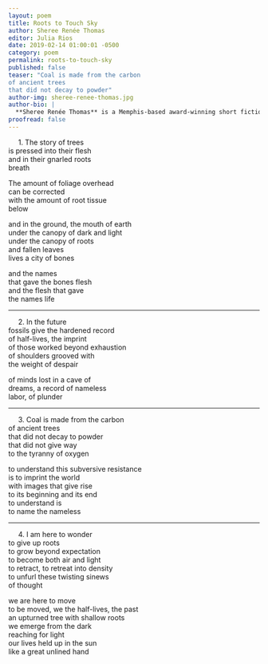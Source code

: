 ```yaml
---
layout: poem
title: Roots to Touch Sky
author: Sheree Renée Thomas
editor: Julia Rios
date: 2019-02-14 01:00:01 -0500
category: poem
permalink: roots-to-touch-sky
published: false
teaser: "Coal is made from the carbon  
of ancient trees  
that did not decay to powder"
author-img: sheree-renee-thomas.jpg
author-bio: |
  **Sheree Renée Thomas** is a Memphis-based award-winning short fiction writer, poet, and editor whose “black pot mojo” creative work explores ordinary people facing extraordinary circumstances. She is the author of _Sleeping Under the Tree of Life_ (Aqueduct Press), honored with a Publishers Weekly Starred Review and longlisted for the 2016 James Tiptree, Jr. Award, and of _Shotgun Lullabies_ (2011), described as “a revelatory work like Jean Toomer’s Cane.” Thomas edited the _Dark Matter_ black speculative fiction volumes that won two World Fantasy Awards. She has been awarded fellowships from Bread Loaf Environmental, the Millay Colony of the Arts, VCCA, Blue Mountain Center, Art Omi/Ledig House, the New York Foundation of the Arts, and the Tennessee Arts Commission. Her work appears in numerous anthologies and literary journals, including _FIYAH Magazine_, _Apex Magazine_, _Strange Horizons_, _Memphis Noir_, _So Long Been Dreaming: Postcolonial Science Fiction & Fantasy_, _Stories for Chip_, _Revise the Psalm_, _Jalada_, _An Alphabet of Embers_, _The Ringing Ear_, _Ghost-Fishing: An Eco-Justice Poetry Anthology_, _Blacktasticon_, _Mojo: Conjure Stories_, _Mojo Rising_, _Callaloo_, and _Harvard’s Transition_. She is the Associate Editor of _Obsidian: Literature & Arts in the African Diaspora_ (Illinois State University, Normal) and the founder of BSAM Memphis, a festival held in the historic South Main Arts District that celebrates Afrofuturism art, music, artivism, and scholarship.
proofread: false
---
```


&nbsp;&nbsp;&nbsp;&nbsp;&nbsp;1. The story of trees  
is pressed into their flesh  
and in their gnarled roots  
breath

The amount of foliage overhead  
can be corrected   
with the amount of root tissue  
below

and in the ground, the mouth of earth  
under the canopy of dark and light  
under the canopy of roots   
and fallen leaves  
lives a city of bones

and the names   
that gave the bones flesh  
and the flesh that gave   
the names life

----

&nbsp;&nbsp;&nbsp;&nbsp;&nbsp;2. In the future  
fossils give the hardened record  
of half-lives, the imprint  
of those worked beyond exhaustion  
of shoulders grooved with   
the weight of despair

of minds lost in a cave of  
dreams, a record of nameless  
labor, of plunder

----

&nbsp;&nbsp;&nbsp;&nbsp;&nbsp;3. Coal is made from the carbon  
of ancient trees  
that did not decay to powder  
that did not give way   
to the tyranny of oxygen

to understand this subversive resistance  
is to imprint the world  
with images that give rise   
to its beginning and its end  
to understand is  
to name the nameless

----

&nbsp;&nbsp;&nbsp;&nbsp;&nbsp;4. I am here to wonder  
to give up roots   
to grow beyond expectation  
to become both air and light  
to retract, to retreat into density  
to unfurl these twisting sinews   
of thought

we are here to move  
to be moved, we the half-lives, the past  
an upturned tree with shallow roots  
we emerge from the dark  
reaching for light  
our lives held up in the sun  
like a great unlined hand
